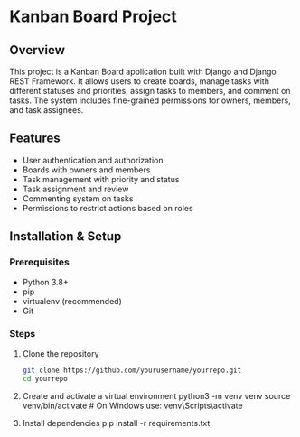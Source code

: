 # Kanban Board Project

## Overview

This project is a Kanban Board application built with Django and Django REST Framework. It allows users to create boards, manage tasks with different statuses and priorities, assign tasks to members, and comment on tasks. The system includes fine-grained permissions for owners, members, and task assignees.

## Features

- User authentication and authorization
- Boards with owners and members
- Task management with priority and status
- Task assignment and review
- Commenting system on tasks
- Permissions to restrict actions based on roles

## Installation & Setup

### Prerequisites

- Python 3.8+
- pip
- virtualenv (recommended)
- Git

### Steps

1. Clone the repository

   ```bash
   git clone https://github.com/yourusername/yourrepo.git
   cd yourrepo

   ```

2. Create and activate a virtual environment
   python3 -m venv venv
   source venv/bin/activate # On Windows use: venv\Scripts\activate

3. Install dependencies
   pip install -r requirements.txt

